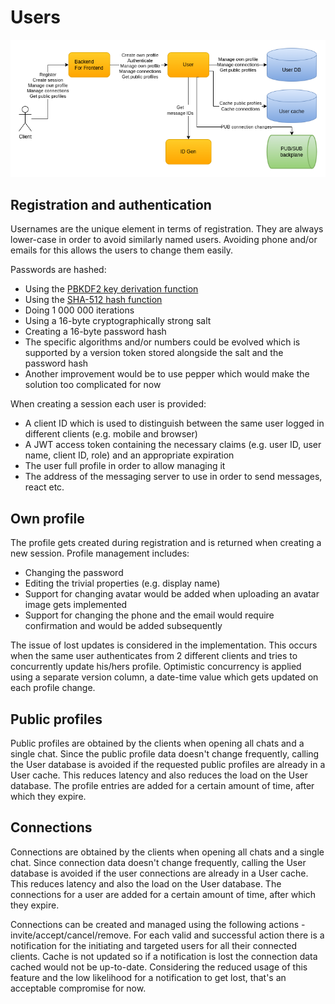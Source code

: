 # Users

![Users](images/cecochat-users.png)

## Registration and authentication

Usernames are the unique element in terms of registration. They are always lower-case in order to avoid similarly named users. Avoiding phone and/or emails for this allows the users to change them easily.

Passwords are hashed:
* Using the [PBKDF2 key derivation function](https://en.wikipedia.org/wiki/PBKDF2)
* Using the [SHA-512 hash function](https://en.wikipedia.org/wiki/SHA-2)
* Doing 1 000 000 iterations 
* Using a 16-byte cryptographically strong salt
* Creating a 16-byte password hash
* The specific algorithms and/or numbers could be evolved which is supported by a version token stored alongside the salt and the password hash
* Another improvement would be to use pepper which would make the solution too complicated for now

When creating a session each user is provided:
* A client ID which is used to distinguish between the same user logged in different clients (e.g. mobile and browser)
* A JWT access token containing the necessary claims (e.g. user ID, user name, client ID, role) and an appropriate expiration
* The user full profile in order to allow managing it
* The address of the messaging server to use in order to send messages, react etc.

## Own profile

The profile gets created during registration and is returned when creating a new session. Profile management includes:
* Changing the password
* Editing the trivial properties (e.g. display name)
* Support for changing avatar would be added when uploading an avatar image gets implemented
* Support for changing the phone and the email would require confirmation and would be added subsequently

The issue of lost updates is considered in the implementation. This occurs when the same user authenticates from 2 different clients and tries to concurrently update his/hers profile. Optimistic concurrency is applied using a separate version column, a date-time value which gets updated on each profile change.

## Public profiles

Public profiles are obtained by the clients when opening all chats and a single chat. Since the public profile data doesn't change frequently, calling the User database is avoided if the requested public profiles are already in a User cache. This reduces latency and also reduces the load on the User database. The profile entries are added for a certain amount of time, after which they expire.

## Connections

Connections are obtained by the clients when opening all chats and a single chat. Since connection data doesn't change frequently, calling the User database is avoided if the user connections are already in a User cache. This reduces latency and also the load on the User database. The connections for a user are added for a certain amount of time, after which they expire.

Connections can be created and managed using the following actions - invite/accept/cancel/remove. For each valid and successful action there is a notification for the initiating and targeted users for all their connected clients. Cache is not updated so if a notification is lost the connection data cached would not be up-to-date. Considering the reduced usage of this feature and the low likelihood for a notification to get lost, that's an acceptable compromise for now.
